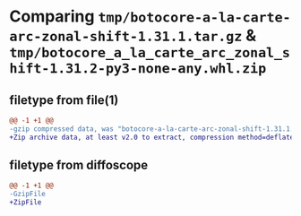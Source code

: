 # Comparing `tmp/botocore-a-la-carte-arc-zonal-shift-1.31.1.tar.gz` & `tmp/botocore_a_la_carte_arc_zonal_shift-1.31.2-py3-none-any.whl.zip`

## filetype from file(1)

```diff
@@ -1 +1 @@
-gzip compressed data, was "botocore-a-la-carte-arc-zonal-shift-1.31.1.tar", last modified: Sat Jul  8 01:42:09 2023, max compression
+Zip archive data, at least v2.0 to extract, compression method=deflate
```

## filetype from diffoscope

```diff
@@ -1 +1 @@
-GzipFile
+ZipFile
```

